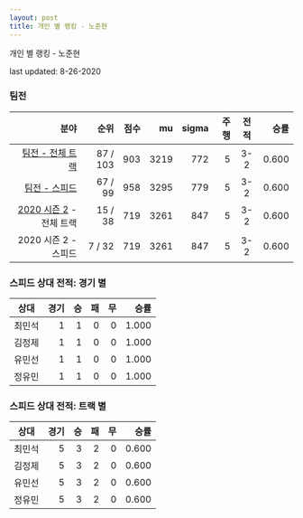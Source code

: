 ```yaml
---
layout: post
title: 개인 별 랭킹 - 노준현
---
```



개인 별 랭킹 - 노준현


last updated: 8-26-2020


### 팀전

| 분야 | 순위 | 점수 | mu | sigma | 주행 | 전적 | 승률 |
|---:|---:|---:|---:|---:|---:|:---:|---:|
| [팀전 - 전체 트랙](../team-full) | 87 / 103 | 903 | 3219 | 772 | 5 | 3-2 | 0.600 |
| [팀전 - 스피드](../team-speed) | 67 / 99 | 958 | 3295 | 779 | 5 | 3-2 | 0.600 |
| [2020 시즌 2](../teams-t2020_2) - 전체 트랙 | 15 / 38 | 719 | 3261 | 847 | 5 | 3-2 | 0.600 |
| 2020 시즌 2 - 스피드 | 7 / 32 | 719 | 3261 | 847 | 5 | 3-2 | 0.600 |

### 스피드 상대 전적: 경기 별

| 상대 | 경기 | 승 | 패 | 무 | 승률 |
|:---:|---:|---:|---:|---:|---:|
| 최민석 | 1 | 1 | 0 | 0 | 1.000 |
| 김정제 | 1 | 1 | 0 | 0 | 1.000 |
| 유민선 | 1 | 1 | 0 | 0 | 1.000 |
| 정유민 | 1 | 1 | 0 | 0 | 1.000 |

### 스피드 상대 전적: 트랙 별

| 상대 | 경기 | 승 | 패 | 무 | 승률 |
|:---:|---:|---:|---:|---:|---:|
| 최민석 | 5 | 3 | 2 | 0 | 0.600 |
| 김정제 | 5 | 3 | 2 | 0 | 0.600 |
| 유민선 | 5 | 3 | 2 | 0 | 0.600 |
| 정유민 | 5 | 3 | 2 | 0 | 0.600 |
